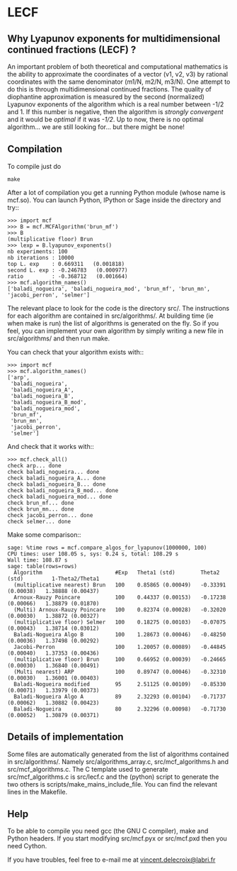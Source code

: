 LECF
====

Why Lyapunov exponents for multidimensional continued fractions (LECF) ?
------------------------------------------------------------------------

An important problem of both theoretical and computational mathematics is the
ability to approximate the coordinates of a vector (v1, v2, v3) by rational
coordinates with the same denominator (m1/N, m2/N, m3/N). One attempt to do
this is through multidimensional continued fractions. The quality of
diophantine approximation is measured by the second (normalized) Lyapunov
exponents of the algorithm which is a real number between -1/2 and 1. If this
number is negative, then the algorithm is *strongly convergent* and it would be
*optimal* if it was *-1/2*.  Up to now, there is no optimal algorithm... we are
still looking for... but there might be none!

Compilation
-----------

To compile just do

    make

After a lot of compilation you get a running Python module (whose name is
mcf.so). You can launch Python, IPython or Sage inside the directory and try::

    >>> import mcf
    >>> B = mcf.MCFAlgorithm('brun_mf')
    >>> B
    (multiplicative floor) Brun
    >>> lexp = B.lyapunov_exponents()
    nb experiments: 100
    nb iterations : 10000
    top L. exp    : 0.669311   (0.001818)
    second L. exp : -0.246783   (0.000977)
    ratio         : -0.368712   (0.001664)
    >>> mcf.algorithm_names()
    ['baladi_nogueira', 'baladi_nogueira_mod', 'brun_mf', 'brun_mn', 'jacobi_perron', 'selmer']

The relevant place to look for the code is the directory src/. The instructions
for each algorithm are contained in src/algorithms/. At building time (ie when
make is run) the list of algorithms is generated on the fly. So if you feel,
you can implement your own algorithm by simply writing a new file in
src/algorithms/ and then run make.

You can check that your algorithm exists with::

    >>> import mcf
    >>> mcf.algorithm_names()
    ['arp',
     'baladi_nogueira',
     'baladi_nogueira_A',
     'baladi_nogueira_B',
     'baladi_nogueira_B_mod',
     'baladi_nogueira_mod',
     'brun_mf',
     'brun_mn',
     'jacobi_perron',
     'selmer']

And check that it works with::

    >>> mcf.check_all()
    check arp... done
    check baladi_nogueira... done
    check baladi_nogueira_A... done
    check baladi_nogueira_B... done
    check baladi_nogueira_B_mod... done
    check baladi_nogueira_mod... done
    check brun_mf... done
    check brun_mn... done
    check jacobi_perron... done
    check selmer... done

Make some comparison::

    sage: %time rows = mcf.compare_algos_for_lyapunov(1000000, 100)
    CPU times: user 108.05 s, sys: 0.24 s, total: 108.29 s
    Wall time: 108.87 s
    sage: table(rows=rows)
      Algorithm                       #Exp   Theta1 (std)        Theta2 (std)         1-Theta2/Theta1
      (multiplicative nearest) Brun   100    0.85865 (0.00049)   -0.33391 (0.00038)   1.38888 (0.00437)
      Arnoux-Rauzy Poincare           100    0.44337 (0.00153)   -0.17238 (0.00066)   1.38879 (0.01870)
      (Multi) Arnoux-Rauzy Poincare   100    0.82374 (0.00028)   -0.32020 (0.00030)   1.38872 (0.00327)
      (multiplicative floor) Selmer   100    0.18275 (0.00103)   -0.07075 (0.00043)   1.38714 (0.03012)
      Baladi-Nogueira Algo B          100    1.28673 (0.00046)   -0.48250 (0.00036)   1.37498 (0.00292)
      Jacobi-Perron                   100    1.20057 (0.00089)   -0.44845 (0.00040)   1.37353 (0.00436)
      (multiplicative floor) Brun     100    0.66952 (0.00039)   -0.24665 (0.00030)   1.36840 (0.00491)
      (Multi nearest) ARP             100    0.89747 (0.00046)   -0.32310 (0.00030)   1.36001 (0.00403)
      Baladi-Nogueira modified        95     2.51125 (0.00109)   -0.85330 (0.00071)   1.33979 (0.00373)
      Baladi-Nogueira Algo A          89     2.32293 (0.00104)   -0.71737 (0.00062)   1.30882 (0.00423)
      Baladi-Nogueira                 80     2.32296 (0.00098)   -0.71730 (0.00052)   1.30879 (0.00371)

Details of implementation
-------------------------

Some files are automatically generated from the list of algorithms contained in
src/algorithms/. Namely src/algorithms\_array.c, src/mcf\_algorithms.h and
src/mcf\_algorithms.c. The C template used to generate src/mcf\_algorithms.c is
src/lecf.c and the (python) script to generate the two others is
scripts/make\_mains\_include\_file. You can find the relevant lines in the
Makefile.

Help
----

To be able to compile you need gcc (the GNU C compiler), make and Python
headers. If you start modifying src/mcf.pyx or src/mcf.pxd then you need
Cython.

If you have troubles, feel free to e-mail me at vincent.delecroix@labri.fr
